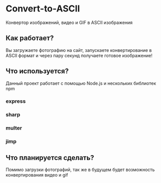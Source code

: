 # Convert-to-ASCII
Конвертор изображений, видео и GIF в ASCII изображения

## Как работает?
Вы загружаете фотографию на сайт, запускаете конвертирование в ASCII формат и через пару секунд получаете готовое изображение!

## Что используется?
Данный проект работает с помощью Node.js и нескольких библиотек npm

### express

### sharp

### multer

### jimp

## Что планируется сделать?
Помимо загрузки фотографий, так же в будущем будет возможность конвертирования видео и gif

